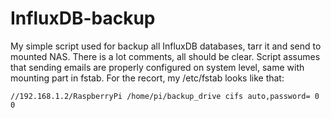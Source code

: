# InfluxDB-backup
My simple script used for backup all InfluxDB databases, tarr it and send to mounted NAS. There is a lot comments, all should be clear. 
Script assumes that sending emails are properly configured on system level, same with mounting part in fstab.
For the recort, my /etc/fstab looks like that:

`//192.168.1.2/RaspberryPi /home/pi/backup_drive cifs auto,password= 0 0`